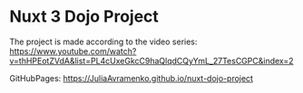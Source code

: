 # Nuxt 3 Dojo Project

The project is made according to the video series: https://www.youtube.com/watch?v=thHPEotZVdA&list=PL4cUxeGkcC9haQlqdCQyYmL_27TesCGPC&index=2

GitHubPages: https://JuliaAvramenko.github.io/nuxt-dojo-project





